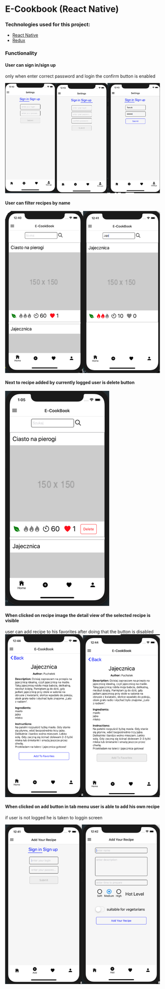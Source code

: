 # E-Cookbook (React Native)

### Technologies used for this project:
* [React Native](https://facebook.github.io/react-native/)
* [Redux](https://redux.js.org/)

### Functionality

#### User can sign in/sign up 
only when enter correct password and login the confirm button is enabled 

![Alt text](./assets/LoginView.png?raw=true "Login View")

#### User can filter recipes by name

![Alt text](./assets/MainView1.png?raw=true "Main View 1")

#### Next to recipe added by currently logged user is delete button 

![Alt text](./assets/MainView2.png?raw=true "Main View 2")

#### When clicked on recipe image the detail view of the selected recipe is visible
user can add recipe to his favorites after doing that the button is disabled
![Alt text](./assets/RecipeDetailView.png?raw=true "RecipeDetail View")

#### When clicked on add button in tab menu user is able to add his own recipe
if user is not logged he is taken to loggin screen

![Alt text](./assets/AddingView.png?raw=true "Adding View")





